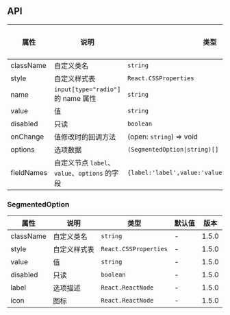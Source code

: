 ## API

| 属性       | 说明                                          | 类型                                              | 默认值 | 版本  |
| ---------- | --------------------------------------------- | ------------------------------------------------- | ------ | ----- |
| className  | 自定义类名                                    | `string`                                          | -      | 1.5.0 |
| style      | 自定义样式表                                  | `React.CSSProperties`                             | -      | 1.5.0 |
| name       | `input[type="radio"]` 的 name 属性            | `string`                                          | -      | 1.5.0 |
| value      | 值                                            | `string`                                          | -      | 1.5.0 |
| disabled   | 只读                                          | `boolean`                                         | -      | 1.5.0 |
| onChange   | 值修改时的回调方法                            | (open: `string`) => void                          | -      | 1.5.0 |
| options    | 选项数据                                      | `(SegmentedOption\|string)[]`                     | `[]`   | 1.5.0 |
| fieldNames | 自定义节点 `label`、`value`、`options` 的字段 | `{label:'label',value:'value',options:'options'}` | -      | 1.6.0 |

### SegmentedOption

| 属性      | 说明         | 类型                  | 默认值 | 版本  |
| --------- | ------------ | --------------------- | ------ | ----- |
| className | 自定义类名   | `string`              | -      | 1.5.0 |
| style     | 自定义样式表 | `React.CSSProperties` | -      | 1.5.0 |
| value     | 值           | `string`              | -      | 1.5.0 |
| disabled  | 只读         | `boolean`             | -      | 1.5.0 |
| label     | 选项描述     | `React.ReactNode`     | -      | 1.5.0 |
| icon      | 图标         | `React.ReactNode`     | -      | 1.5.0 |
